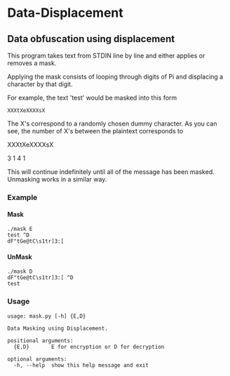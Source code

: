 # Data-Displacement
## Data obfuscation using displacement

This program takes text from STDIN line by line and either applies or removes a mask.

Applying the mask consists of looping through digits of Pi and displacing a character by that digit.

For example, the text 'test' would be masked into this form 

`XXXtXeXXXXsX`

The X's correspond to a randomly chosen dummy character.
As you can see, the number of X's between the plaintext corresponds to

XXXtXeXXXXsX

3   1  4   1

This will continue indefinitely until all of the message has been masked.
Unmasking works in a similar way.

### Example

#### Mask
```
./mask E
test ^D
dF"tGe@tC\s1tr]3:[
```

#### UnMask
```
./mask D
dF"tGe@tC\s1tr]3:[ ^D
test
```

### Usage
```
usage: mask.py [-h] {E,D}

Data Masking using Displacement.

positional arguments:
  {E,D}       E for encryption or D for decryption

optional arguments:
  -h, --help  show this help message and exit
```